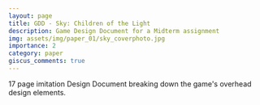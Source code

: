 ```yaml
---
layout: page
title: GDD - Sky: Children of the Light
description: Game Design Document for a Midterm assignment
img: assets/img/paper_01/sky_coverphoto.jpg
importance: 2
category: paper
giscus_comments: true
---
```


17 page imitation Design Document breaking down the game's overhead design elements.


<object data="https://drive.google.com/file/d/1p2rdhky6q4mAZmJLc-VlSf_Al9V8Mb7O/view?usp=sharing" width="800px" height="500px"></object>
